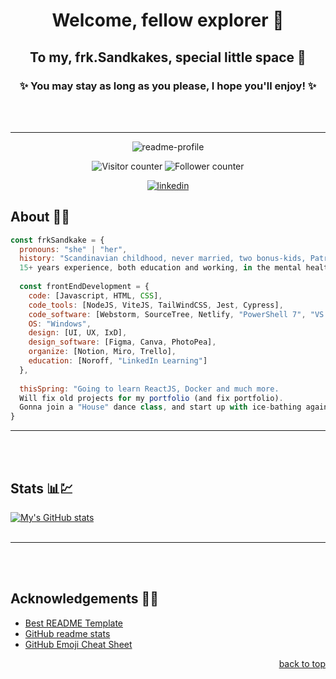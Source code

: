 <div id="top"></div>

<div align=center> 

#  Welcome, fellow explorer 🌌
## To my, frk.Sandkakes, special little space 🌈 
### ✨ You may stay as long as you please, I hope you'll enjoy! ✨  
<br><br>
***

![readme-profile](https://user-images.githubusercontent.com/60813876/172886764-a287896b-ea94-498f-bd9a-bcfc3851a664.jpg)

![Visitor counter](https://komarev.com/ghpvc/?username=frk-sandkake&color=1FB8BC) ![Follower counter](https://img.shields.io/github/followers/frk-sandkake?label=follow&logoColor=teal&style=social)

[![linkedin](https://img.shields.io/badge/-LinkedIn-0a66c2?logo=linkedin&logoColor=white)](https://www.linkedin.com/in/linda-margareth-sandaker-69699768/)

</div>

## About 🦄🌿

```javascript
const frkSandkake = {
  pronouns: "she" | "her",
  history: "Scandinavian childhood, never married, two bonus-kids, Patrik&Thea😻, big family, and good friend.. 
  15+ years experience, both education and working, in the mental health -, and social care. Needed to do something else..",
  
  const frontEndDevelopment = {
    code: [Javascript, HTML, CSS],
    code_tools: [NodeJS, ViteJS, TailWindCSS, Jest, Cypress],
    code_software: [Webstorm, SourceTree, Netlify, "PowerShell 7", "VS Code"],
    OS: "Windows",
    design: [UI, UX, IxD],
    design_software: [Figma, Canva, PhotoPea],
    organize: [Notion, Miro, Trello],
    education: [Noroff, "LinkedIn Learning"]
  },
 
  thisSpring: "Going to learn ReactJS, Docker and much more. 
  Will fix old projects for my portfolio (and fix portfolio). 
  Gonna join a "House" dance class, and start up with ice-bathing again."
}

```

***
<br><br>

## Stats 📊💹

[![My's GitHub stats](https://github-readme-stats.vercel.app/api?username=frk-sandkake&theme=radical)](https://github.com/anuraghazra/github-readme-stats)
<br><br>

***
<br><br>

## Acknowledgements 🤩👏
* [Best README Template](https://github.com/othneildrew/Best-README-Template)
* [GitHub readme stats](https://github.com/anuraghazra/github-readme-stats)
* [GitHub Emoji Cheat Sheet](https://www.webpagefx.com/tools/emoji-cheat-sheet)


<p align="right"><a href="#top">back to top</a></p>

